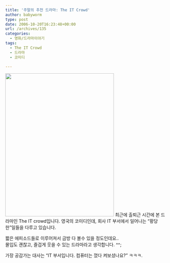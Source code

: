 ```yaml
---
title: '주말의 추천 드라마: The IT Crowd'
author: babyworm
type: post
date: 2006-10-20T16:23:48+00:00
url: /archives/135
categories:
  - 영화/드라마이야기
tags:
  - The IT Crowd
  - 드라마
  - 코미디

---
```

<img loading="lazy" decoding="async" src="https://i0.wp.com/babyworm.net/wordpress/wp-content/uploads/1/cfile23.uf.1854F4474D6A7A9C2FC892.jpg?resize=342%2C450" class="aligncenter" width="342" height="450" alt="" data-recalc-dims="1" />  
최근에 출퇴근 시간에 본 드라마인 The IT crowd입니다.  
영국의 코미디인데, 회사 IT 부서에서 일어나는 &#8220;황당한&#8221;일들을 다루고 있습니다. 

짧은 에피소드들로 이루어져서 금방 다 볼수 있을 정도인데요..  
몰입도 괜찮고, 즐겁게 웃을 수 있는 드라마라고 생각합니다. ^^;

가장 공감가는 대사는 &#8220;IT 부서입니다. 컴퓨터는 껐다 켜보셨나요?&#8221; ㅋㅋㅋ.